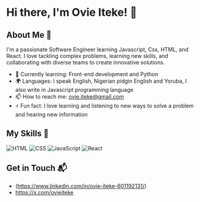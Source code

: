 # Hi there, I'm Ovie Iteke! 👋



## About Me 🚀

I'm a passionate Software Engineer learning Javascript, Css, HTML, and React. I love tackling complex problems, learning new skills, and collaborating with diverse teams to create innovative solutions.

- 🌱 Currently learning: Front-end development and Python
- 🌍 Languages: I speak English, Nigerian pidgin English and Yoruba, I also write in Javascript programming language
- 📫 How to reach me: ovie.iteke@gmail.com
- ⚡ Fun fact: I love learning and listening to new ways to solve a problem and hearing new information

## My Skills 🧠

![HTML](https://img.shields.io/badge/-HTML-E34F26?style=flat-square&logo=html5&logoColor=white)
![CSS](https://img.shields.io/badge/-CSS-1572B6?style=flat-square&logo=css3&logoColor=white)
![JavaScript](https://img.shields.io/badge/-JavaScript-F7DF1E?style=flat-square&logo=javascript&logoColor=black)
![React](https://img.shields.io/badge/-React-61DAFB?style=flat-square&logo=react&logoColor=black)



## Get in Touch 📬

- (https://www.linkedin.com/in/ovie-iteke-601192131/)
- https://x.com/ovieiteke


